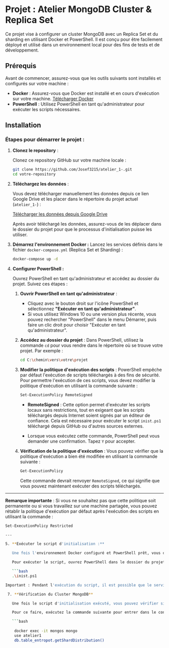 # Projet : Atelier MongoDB Cluster & Replica Set

Ce projet vise à configurer un cluster MongoDB avec un Replica Set et du sharding en utilisant Docker et PowerShell. Il est conçu pour être facilement déployé et utilisé dans un environnement local pour des fins de tests et de développement.

## Prérequis

Avant de commencer, assurez-vous que les outils suivants sont installés et configurés sur votre machine :

- **Docker** : Assurez-vous que Docker est installé et en cours d'exécution sur votre machine. [Télécharger Docker](https://www.docker.com/get-started)
- **PowerShell** : Utilisez PowerShell en tant qu'administrateur pour exécuter les scripts nécessaires.

## Installation

### Étapes pour démarrer le projet :

1. **Clonez le repository** :

   Clonez ce repository GitHub sur votre machine locale :

   ```bash
   git clone https://github.com/Josef3215/atelier_1-.git
   cd votre-repository
2. **Téléchargez les données** :

   Vous devez télécharger manuellement les données depuis ce lien Google Drive et les placer dans le répertoire du projet actuel (`atelier_1-`) :

   [Télécharger les données depuis Google Drive](https://drive.google.com/drive/folders/14wJMdajvWW6JX4qn6c0ACIOZ1ZyKhJuZ?usp=sharing)

   Après avoir téléchargé les données, assurez-vous de les déplacer dans le dossier du projet pour que le processus d'initialisation puisse les utiliser.


3. **Démarrez l'environnement Docker :**
   Lancez les services définis dans le fichier `docker-compose.yml` (Replica Set et Sharding) :

   ```bash
   docker-compose up -d

4. **Configurer PowerShell :**

   Ouvrez PowerShell en tant qu'administrateur et accédez au dossier du projet. Suivez ces étapes :

   1. **Ouvrir PowerShell en tant qu'administrateur** :
      - Cliquez avec le bouton droit sur l'icône PowerShell et sélectionnez **"Exécuter en tant qu'administrateur"**.
      - Si vous utilisez Windows 10 ou une version plus récente, vous pouvez rechercher "PowerShell" dans le menu Démarrer, puis faire un clic droit pour choisir "Exécuter en tant qu'administrateur".

   2. **Accédez au dossier du projet** :
      Dans PowerShell, utilisez la commande `cd` pour vous rendre dans le répertoire où se trouve votre projet. Par exemple :

      ```bash
      cd C:\chemin\vers\votre\projet
      ```

   3. **Modifier la politique d'exécution des scripts** :
      PowerShell empêche par défaut l'exécution de scripts téléchargés à des fins de sécurité. Pour permettre l'exécution de ces scripts, vous devez modifier la politique d'exécution en utilisant la commande suivante :

      ```bash
      Set-ExecutionPolicy RemoteSigned
      ```

      - **RemoteSigned** : Cette option permet d'exécuter les scripts locaux sans restrictions, tout en exigeant que les scripts téléchargés depuis Internet soient signés par un éditeur de confiance. Cela est nécessaire pour exécuter le script `inist.ps1` téléchargé depuis GitHub ou d'autres sources externes.
      
      - Lorsque vous exécutez cette commande, PowerShell peut vous demander une confirmation. Tapez `Y` pour accepter.

   4. **Vérification de la politique d'exécution** :
      Vous pouvez vérifier que la politique d'exécution a bien été modifiée en utilisant la commande suivante :

      ```bash
      Get-ExecutionPolicy
      ```

      Cette commande devrait renvoyer `RemoteSigned`, ce qui signifie que vous pouvez maintenant exécuter des scripts téléchargés.

---

**Remarque importante** : Si vous ne souhaitez pas que cette politique soit permanente ou si vous travaillez sur une machine partagée, vous pouvez rétablir la politique d'exécution par défaut après l'exécution des scripts en utilisant la commande :

```bash
Set-ExecutionPolicy Restricted

--- 

5. **Exécuter le script d'initialisation :**

   Une fois l'environnement Docker configuré et PowerShell prêt, vous devez exécuter le script `inist.ps1` pour configurer MongoDB, charger les données shardées et initialiser le cluster.

   Pour exécuter le script, ouvrez PowerShell dans le dossier du projet et tapez la commande suivante :

   ```bash
   .\inist.ps1

Important : Pendant l'exécution du script, il est possible que le service mongos ne soit pas encore prêt à répondre aux requêtes. Si vous rencontrez un problème où le script semble ne pas avancer ou affiche une erreur concernant mongos, il est conseillé d'arrêter le script, de patienter un peu pour que les services soient prêts, puis de relancer le script à partir de la même commande 

 7. **Vérification du Cluster MongoDB**

   Une fois le script d'initialisation exécuté, vous pouvez vérifier si le cluster MongoDB fonctionne correctement en vous connectant à l'instance `mongos` et en effectuant une vérification de la distribution des shards.

   Pour ce faire, exécutez la commande suivante pour entrer dans le conteneur MongoDB `mongos` :

   ```bash
   
    docker exec -it mongos mongo
    use atelier1 
    db.table_entropot.getShardDistribution()




